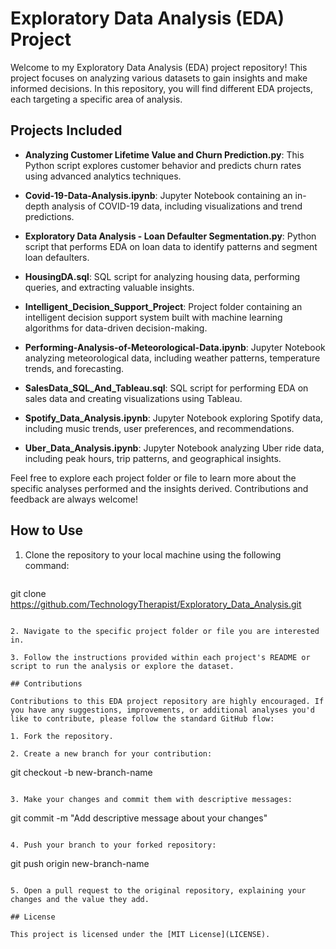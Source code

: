 # Exploratory Data Analysis (EDA) Project

Welcome to my Exploratory Data Analysis (EDA) project repository! This project focuses on analyzing various datasets to gain insights and make informed decisions. In this repository, you will find different EDA projects, each targeting a specific area of analysis.

## Projects Included

- **Analyzing Customer Lifetime Value and Churn Prediction.py**: This Python script explores customer behavior and predicts churn rates using advanced analytics techniques.

- **Covid-19-Data-Analysis.ipynb**: Jupyter Notebook containing an in-depth analysis of COVID-19 data, including visualizations and trend predictions.

- **Exploratory Data Analysis - Loan Defaulter Segmentation.py**: Python script that performs EDA on loan data to identify patterns and segment loan defaulters.

- **HousingDA.sql**: SQL script for analyzing housing data, performing queries, and extracting valuable insights.

- **Intelligent_Decision_Support_Project**: Project folder containing an intelligent decision support system built with machine learning algorithms for data-driven decision-making.

- **Performing-Analysis-of-Meteorological-Data.ipynb**: Jupyter Notebook analyzing meteorological data, including weather patterns, temperature trends, and forecasting.

- **SalesData_SQL_And_Tableau.sql**: SQL script for performing EDA on sales data and creating visualizations using Tableau.

- **Spotify_Data_Analysis.ipynb**: Jupyter Notebook exploring Spotify data, including music trends, user preferences, and recommendations.

- **Uber_Data_Analysis.ipynb**: Jupyter Notebook analyzing Uber ride data, including peak hours, trip patterns, and geographical insights.

Feel free to explore each project folder or file to learn more about the specific analyses performed and the insights derived. Contributions and feedback are always welcome!



## How to Use

1. Clone the repository to your local machine using the following command:
   ```
  git clone https://github.com/TechnologyTherapist/Exploratory_Data_Analysis.git
   ```

2. Navigate to the specific project folder or file you are interested in.

3. Follow the instructions provided within each project's README or script to run the analysis or explore the dataset.

## Contributions

Contributions to this EDA project repository are highly encouraged. If you have any suggestions, improvements, or additional analyses you'd like to contribute, please follow the standard GitHub flow:

1. Fork the repository.

2. Create a new branch for your contribution:
   ```
   git checkout -b new-branch-name
   ```

3. Make your changes and commit them with descriptive messages:
   ```
   git commit -m "Add descriptive message about your changes"
   ```

4. Push your branch to your forked repository:
   ```
   git push origin new-branch-name
   ```

5. Open a pull request to the original repository, explaining your changes and the value they add.

## License

This project is licensed under the [MIT License](LICENSE).

```

